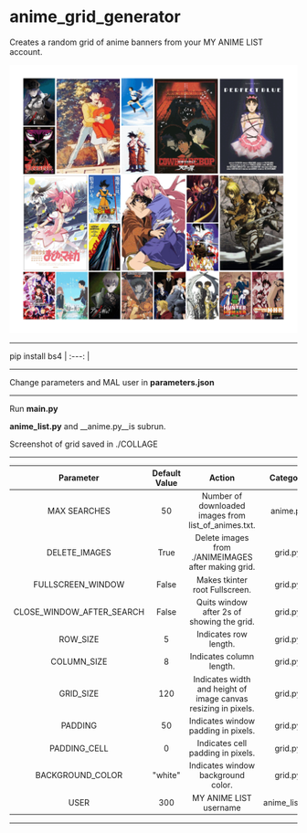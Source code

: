 # anime_grid_generator
Creates a random grid of anime banners from your MY ANIME LIST account.

![alt text](example.gif)

----------------------------------------------------------------

pip install bs4
| :---:   | 

----------------------------------------------------------------

Change parameters and MAL user in __parameters.json__

----------------------------------------------------------------

Run __main.py__ 

__anime_list.py__ and __anime.py__is subrun. 

Screenshot of grid saved in ./COLLAGE

----------------------------------------------------------------

Parameter		    						 |  Default Value | Action|Category
| :---:   | :---: | :---: | :---: |
MAX SEARCHES 	|		      							50		|						Number of downloaded images from list_of_animes.txt.|	anime.py
DELETE_IMAGES |									True	|							Delete images from ./ANIMEIMAGES after making grid.|	grid.py
FULLSCREEN_WINDOW  		|					False	|							Makes tkinter root Fullscreen.|	grid.py
CLOSE_WINDOW_AFTER_SEARCH	|			False	|							Quits window after 2s of showing the grid.|	grid.py
ROW_SIZE				|								5			|							Indicates row length.|	grid.py
COLUMN_SIZE 			|							8			|							Indicates column length.|	grid.py
GRID_SIZE 	|					120			|						Indicates width and height of image canvas resizing in pixels.|grid.py	
PADDING								|					50			|							Indicates window padding in pixels.|	grid.py
PADDING_CELL 	|				0			|							Indicates cell padding in pixels.|	grid.py
BACKGROUND_COLOR 					|	 	 "white"	|						Indicates window background color.|	grid.py
USER 					|	 	 300	|						MY ANIME LIST username|	anime_list.py


----------------------------------------------------------------
